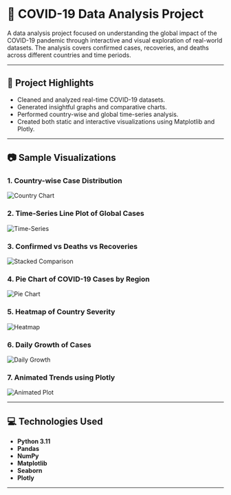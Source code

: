 # 🦠 COVID-19 Data Analysis Project

A data analysis project focused on understanding the global impact of the COVID-19 pandemic through interactive and visual exploration of real-world datasets. The analysis covers confirmed cases, recoveries, and deaths across different countries and time periods.

---

## 📌 Project Highlights

- Cleaned and analyzed real-time COVID-19 datasets.
- Generated insightful graphs and comparative charts.
- Performed country-wise and global time-series analysis.
- Created both static and interactive visualizations using Matplotlib and Plotly.

---

## 📷 Sample Visualizations

### 1. Country-wise Case Distribution  
![Country Chart](./images/Screenshot%202025-07-25%20225341.png)

### 2. Time-Series Line Plot of Global Cases  
![Time-Series](./images/Screenshot%202025-07-25%20225354.png)

### 3. Confirmed vs Deaths vs Recoveries  
![Stacked Comparison](./images/Screenshot%202025-07-25%20225407.png)

### 4. Pie Chart of COVID-19 Cases by Region  
![Pie Chart](./images/Screenshot%202025-07-25%20225429.png)

### 5. Heatmap of Country Severity  
![Heatmap](./images/Screenshot%202025-07-25%20225458.png)

### 6. Daily Growth of Cases  
![Daily Growth](./images/Screenshot%202025-07-25%20225522.png)

### 7. Animated Trends using Plotly  
![Animated Plot](./images/Screenshot%202025-07-25%20225541.png)

---


## 💻 Technologies Used

- **Python 3.11**
- **Pandas**
- **NumPy**
- **Matplotlib**
- **Seaborn**
- **Plotly**

---

